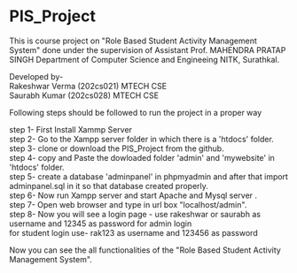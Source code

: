 
# PIS_Project

This is course project on "Role Based Student Activity Management System" done under the supervision of Assistant Prof. MAHENDRA PRATAP SINGH Department of Computer Science and Engineeing NITK, Surathkal.</br>

Developed by-</br>
Rakeshwar Verma (202cs021) MTECH CSE </br>
Saurabh Kumar (202cs028) MTECH CSE </br>
 
 Following steps should be followed to run the project in a proper way
 
 step 1- First Install Xammp Server  </br>
 step 2- Go to the Xampp server folder in which there is a 'htdocs' folder. </br>
 step 3- clone or download the PIS_Project from the github. </br>
 step 4- copy and Paste the dowloaded folder 'admin' and 'mywebsite' in 'htdocs' folder. </br>
 step 5- create a database 'adminpanel' in phpmyadmin and after that import adminpanel.sql in it so that database created properly.</br>
 step 6- Now run Xampp server and start Apache and Mysql server .</br>
 step 7- Open web browser and type in url box "localhost/admin".</br>
 step 8- Now you will see a login page - use rakeshwar or saurabh as username and 12345 as password for admin login </br>
         for student login use-  rak123 as username and 123456 as password </br>
 
 
 Now you can see the all functionalities of the "Role Based Student Activity Management System".
